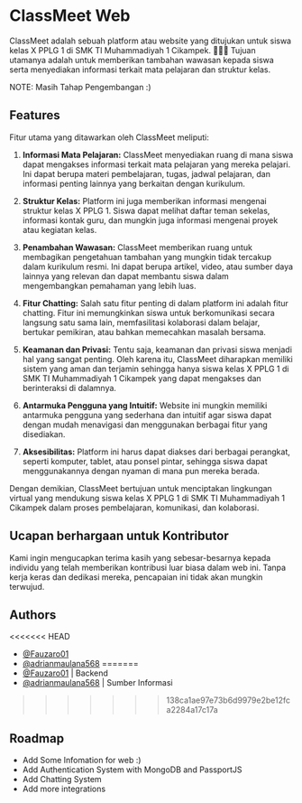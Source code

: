 # ClassMeet Web

ClassMeet adalah sebuah platform atau website yang ditujukan untuk siswa kelas X PPLG 1 di SMK TI Muhammadiyah 1 Cikampek. 👨🏻‍🎓 Tujuan utamanya adalah untuk memberikan tambahan wawasan kepada siswa serta menyediakan informasi terkait mata pelajaran dan struktur kelas.

NOTE: Masih Tahap Pengembangan :)

## Features

Fitur utama yang ditawarkan oleh ClassMeet meliputi:

1. **Informasi Mata Pelajaran:** ClassMeet menyediakan ruang di mana siswa dapat mengakses informasi terkait mata pelajaran yang mereka pelajari. Ini dapat berupa materi pembelajaran, tugas, jadwal pelajaran, dan informasi penting lainnya yang berkaitan dengan kurikulum.

2. **Struktur Kelas:** Platform ini juga memberikan informasi mengenai struktur kelas X PPLG 1. Siswa dapat melihat daftar teman sekelas, informasi kontak guru, dan mungkin juga informasi mengenai proyek atau kegiatan kelas.

3. **Penambahan Wawasan:** ClassMeet memberikan ruang untuk membagikan pengetahuan tambahan yang mungkin tidak tercakup dalam kurikulum resmi. Ini dapat berupa artikel, video, atau sumber daya lainnya yang relevan dan dapat membantu siswa dalam mengembangkan pemahaman yang lebih luas.

4. **Fitur Chatting:** Salah satu fitur penting di dalam platform ini adalah fitur chatting. Fitur ini memungkinkan siswa untuk berkomunikasi secara langsung satu sama lain, memfasilitasi kolaborasi dalam belajar, bertukar pemikiran, atau bahkan memecahkan masalah bersama.

5. **Keamanan dan Privasi:** Tentu saja, keamanan dan privasi siswa menjadi hal yang sangat penting. Oleh karena itu, ClassMeet diharapkan memiliki sistem yang aman dan terjamin sehingga hanya siswa kelas X PPLG 1 di SMK TI Muhammadiyah 1 Cikampek yang dapat mengakses dan berinteraksi di dalamnya.

6. **Antarmuka Pengguna yang Intuitif:** Website ini mungkin memiliki antarmuka pengguna yang sederhana dan intuitif agar siswa dapat dengan mudah menavigasi dan menggunakan berbagai fitur yang disediakan.

7. **Aksesibilitas:** Platform ini harus dapat diakses dari berbagai perangkat, seperti komputer, tablet, atau ponsel pintar, sehingga siswa dapat menggunakannya dengan nyaman di mana pun mereka berada.

Dengan demikian, ClassMeet bertujuan untuk menciptakan lingkungan virtual yang mendukung siswa kelas X PPLG 1 di SMK TI Muhammadiyah 1 Cikampek dalam proses pembelajaran, komunikasi, dan kolaborasi.

## Ucapan berhargaan untuk Kontributor

Kami ingin mengucapkan terima kasih yang sebesar-besarnya kepada individu yang telah memberikan kontribusi luar biasa dalam web ini. Tanpa kerja keras dan dedikasi mereka, pencapaian ini tidak akan mungkin terwujud.


## Authors

<<<<<<< HEAD
-   [@Fauzaro01](https://www.github.com/fauzaro01)
-   [@adrianmaulana568](https://github.com/adrianmaulana568)
=======
- [@Fauzaro01](https://www.github.com/fauzaro01) | Backend 
- [@adrianmaulana568](https://github.com/adrianmaulana568) | Sumber Informasi

>>>>>>> 138ca1ae97e73b6d9979e2be12fca2284a17c17a

## Roadmap

-   Add Some Infomation for web :)
-   Add Authentication System with MongoDB and PassportJS
-   Add Chatting System
-   Add more integrations
